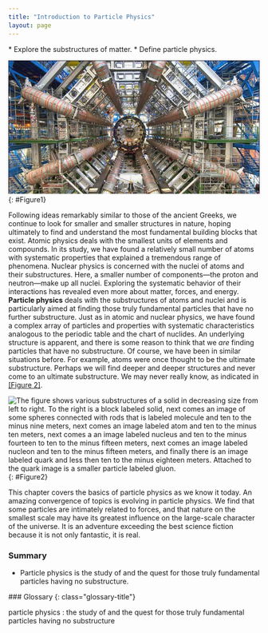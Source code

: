 ```yaml
---
title: "Introduction to Particle Physics"
layout: page
---
```


<div class="abstract" markdown="1">
* Explore the substructures of matter.
* Define particle physics.
</div>

![Inside part of the Large Hadron Collider; complex system of machinery and electronics, with a person for scale](../resources/Figure_34_00_01_D.jpg "Part of the Large Hadron Collider at CERN, on the border of Switzerland and France. The LHC is a particle accelerator, designed to study fundamental particles. (credit: Image Editor, Flickr)")
{: #Figure1}

Following ideas remarkably similar to those of the ancient Greeks, we continue
to look for smaller and smaller structures in nature, hoping ultimately to find
and understand the most fundamental building blocks that exist. Atomic physics
deals with the smallest units of elements and compounds. In its study, we have
found a relatively small number of atoms with systematic properties that
explained a tremendous range of phenomena. Nuclear physics is concerned with the
nuclei of atoms and their substructures. Here, a smaller number of
components—the proton and neutron—make up all nuclei. Exploring the systematic
behavior of their interactions has revealed even more about matter, forces, and
energy. **Particle physics** deals with the substructures of atoms and nuclei
and is particularly aimed at finding those truly fundamental particles that have
no further substructure. Just as in atomic and nuclear physics, we have found a
complex array of particles and properties with systematic characteristics
analogous to the periodic table and the chart of nuclides. An underlying
structure is apparent, and there is some reason to think that we *are* finding
particles that have no substructure. Of course, we have been in similar
situations before. For example, atoms were once thought to be the ultimate
substructure. Perhaps we will find deeper and deeper structures and never come
to an ultimate substructure. We may never really know, as indicated
in [[Figure 2]](#Figure2).

![The figure shows various substructures of a solid in decreasing size from left to right. To the right is a block labeled solid, next comes an image of some spheres connected with rods that is labeled molecule and ten to the minus nine meters, next comes an image labeled atom and ten to the minus ten meters, next comes a an image labeled nucleus and ten to the minus fourteen to ten to the minus fifteen meters, next comes an image labeled nucleon and ten to the minus fifteen meters, and finally there is an image labeled quark and less then ten to the minus eighteen meters. Attached to the quark image is a smaller particle labeled gluon.](../resources/Figure_34_00_02.jpg "The properties of matter are based on substructures called molecules and atoms. Atoms have the substructure of a nucleus with orbiting electrons, the interactions of which explain atomic properties. Protons and neutrons, the interactions of which explain the stability and abundance of elements, form the substructure of nuclei. Protons and neutrons are not fundamental&#x2014;they are composed of quarks. Like electrons and a few other particles, quarks may be the fundamental building blocks of all there is, lacking any further substructure. But the story is not complete, because quarks and electrons may have substructure smaller than details that are presently observable.")
{: #Figure2}

This chapter covers the basics of particle physics as we know it today. An
amazing convergence of topics is evolving in particle physics. We find that some
particles are intimately related to forces, and that nature on the smallest
scale may have its greatest influence on the large-scale character of the
universe. It is an adventure exceeding the best science fiction because it is
not only fantastic, it is real.

### Summary

* Particle physics is the study of and the quest for those truly fundamental
  particles having no substructure.

<div class="glossary" markdown="1">
### Glossary
{: class="glossary-title"}

particle physics
: the study of and the quest for those truly fundamental particles having no
substructure

</div>
